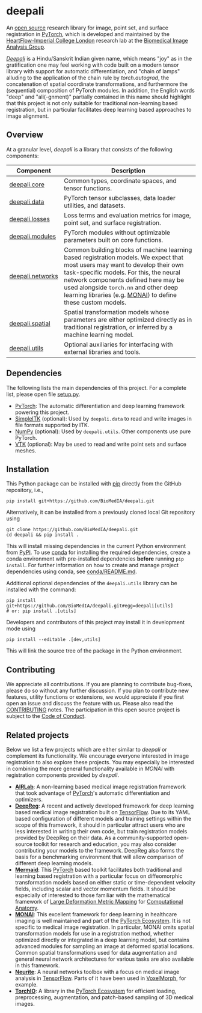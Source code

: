 # deepali

An [open source](LICENSE) research library for image, point set, and surface registration in [PyTorch], which is developed and maintained by the [HeartFlow-Imperial College London] research lab at the [Biomedical Image Analysis Group].

*[Deepali](https://en.wikipedia.org/wiki/Deepali)* is a Hindu/Sanskrit Indian given name, which means "joy" as in the gratification one may feel working with code built on a modern tensor library with support for automatic differentiation, and "chain of lamps" alluding to the application of the chain rule by *torch.autograd*, the concatenation of spatial coordinate transformations, and furthermore the (sequential) composition of PyTorch modules. In addition, the English words "deep" and "ali(-gnment)" partially contained in this name should highlight that this project is not only suitable for traditional non-learning based registration, but in particular facilitates deep learning based approaches to image alignment.

[HeartFlow-Imperial College London]: https://www.heartflow.com/newsroom/heartflow-announces-collaborative-research-agreement-with-imperial-college-london/
[Biomedical Image Analysis Group]: https://biomedia.doc.ic.ac.uk/


## Overview

At a granular level, *deepali* is a library that consists of the following components:

| **Component**  | **Description** |
| -------------- | --------------- |
| [deepali.core] | Common types, coordinate spaces, and tensor functions. |
| [deepali.data] | PyTorch tensor subclasses, data loader utilities, and datasets. |
| [deepali.losses] | Loss terms and evaluation metrics for image, point set, and surface registration. |
| [deepali.modules] | PyTorch modules without optimizable parameters built on core functions. |
| [deepali.networks] | Common building blocks of machine learning based registration models. We expect that most users may want to develop their own task-specific models. For this, the neural network components defined here may be used alongside ``torch.nn`` and other deep learning libraries (e.g. [MONAI]) to define these custom models. |
| [deepali.spatial] | Spatial transformation models whose parameters are either optimized directly as in traditional registration, or inferred by a machine learning model. |
| [deepali.utils] | Optional auxiliaries for interfacing with external libraries and tools. |


[deepali.core]: deepali/core/
[deepali.data]: deepali/data/
[deepali.losses]: deepali/losses/
[deepali.modules]: deepali/modules/
[deepali.networks]: deepali/networks/
[deepali.spatial]: deepali/spatial/
[deepali.utils]: deepali/utils/


## Dependencies

The following lists the main dependencies of this project. For a complete list, please open file [setup.py](setup.py).

- [PyTorch]: The automatic differentiation and deep learning framework powering this project.
- [SimpleITK] (optional): Used by ``deepali.data`` to read and write images in file formats supported by ITK.
- [NumPy] (optional): Used by ``deepali.utils``. Other components use pure PyTorch.
- [VTK] (optional): May be used to read and write point sets and surface meshes.

## Installation

This Python package can be installed with [pip] directly from the GitHub repository, i.e.,

```
pip install git+https://github.com/BioMedIA/deepali.git
```

Alternatively, it can be installed from a previously cloned local Git repository using

```
git clone https://github.com/BioMedIA/deepali.git
cd deepali && pip install .
```

This will install missing dependencies in the current Python environment from [PyPI]. To use [conda] for installing the required dependencies, create a conda environment with pre-installed dependencies **before** running `pip install`. For further information on how to create and manage project dependencies using conda, see [conda/README.md](conda/README.md).

Additional optional dependencies of the `deepali.utils` library can be installed with the command:

```
pip install git+https://github.com/BioMedIA/deepali.git#egg=deepali[utils]
# or: pip install .[utils]
```

Developers and contributors of this project may install it in development mode using

```
pip install --editable .[dev,utils]
```

This will link the source tree of the package in the Python environment.


[conda]: https://docs.conda.io/en/latest/
[pip]: https://pip.pypa.io/en/stable/
[PyPI]: https://pypi.org/
[Miniconda]: https://docs.conda.io/en/latest/miniconda.html


## Contributing

We appreciate all contributions. If you are planning to contribute bug-fixes, please do so without any further discussion. If you plan to contribute new features, utility functions or extensions, we would appreciate if you first open an issue and discuss the feature with us. Please also read the [CONTRIBUTING](CONTRIBUTING.md) notes. The participation in this open source project is subject to the [Code of Conduct](CODE_OF_CONDUCT.md).


## Related projects

Below we list a few projects which are either similar to *deepali* or complement its functionality. We encourage everyone interested in image registration to also explore these projects. You may especially be interested in combining the more general functionality available in *MONAI* with registration components provided by *deepali*.

- **[AIRLab]**: A non-learning based medical image registration framework that took advantage of [PyTorch]'s automatic differentiation and optimizers.
- **[DeepReg]**: A recent and actively developed framework for deep learning based medical image registration built on [TensorFlow]. Due to its YAML based configuration of different models and training settings within the scope of this framework, it should in particular attract users who are less interested in writing their own code, but train registration models provided by DeepReg on their data. As a community-supported open-source toolkit for research and education, you may also consider contributing your models to the framework. DeepReg also forms the basis for a benchmarking environment that will allow comparison of different deep learning models.
- **[Mermaid]**: This [PyTorch] based toolkit facilitates both traditional and learning based registration with a particular focus on diffeomorphic transformation models based on either static or time-dependent velocity fields, including scalar and vector momentum fields. It should be especially of interested to those familiar with the mathematical framework of [Large Deformation Metric Mapping] for [Computational Anatomy].
- **[MONAI]**: This excellent framework for deep learning in healthcare imaging is well maintained and part of the [PyTorch Ecosystem]. It is not specific to medical image registration. In particular, MONAI omits spatial transformation models for use in a registration method, whether optimized directly or integrated in a deep learning model, but contains advanced modules for sampling an image at deformed spatial locations. Common spatial transformations used for data augmentation and general neural network architectures for various tasks are also available in this framework.
- **[Neurite]**: A neural networks toolbox with a focus on medical image analysis in [TensorFlow]. Parts of it have been used in [VoxelMorph], for example.
- **[TorchIO]**: A library in the [PyTorch Ecosystem] for efficient loading, preprocessing, augmentation, and patch-based sampling of 3D medical images.


[AIRLab]: https://github.com/airlab-unibas/airlab
[DeepReg]: https://github.com/DeepRegNet/DeepReg
[Mermaid]: https://github.com/uncbiag/mermaid
[MONAI]: https://github.com/Project-MONAI/MONAI
[Neurite]: https://github.com/adalca/neurite
[NumPy]: https://numpy.org/
[PyTorch]: https://pytorch.org/
[PyTorch Ecosystem]: https://pytorch.org/ecosystem/
[SimpleITK]: https://simpleitk.org/
[TensorFlow]: https://www.tensorflow.org/
[TorchIO]: https://torchio.readthedocs.io/
[VoxelMorph]: https://github.com/voxelmorph/voxelmorph
[VTK]: https://vtk.org/

[Computational Anatomy]: https://en.wikipedia.org/wiki/Computational_anatomy
[Large Deformation Metric Mapping]: https://en.wikipedia.org/wiki/Large_deformation_diffeomorphic_metric_mapping